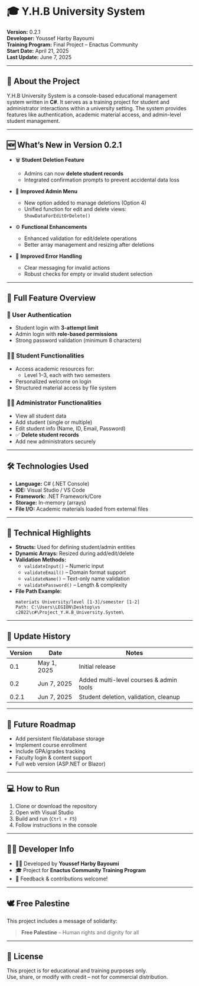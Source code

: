 # 🎓 Y.H.B University System

**Version:** 0.2.1  
**Developer:** Youssef Harby Bayoumi  
**Training Program:** Final Project – Enactus Community  
**Start Date:** April 21, 2025  
**Last Update:** June 7, 2025  

---

## 📘 About the Project

Y.H.B University System is a console-based educational management system written in **C#**. It serves as a training project for student and administrator interactions within a university setting. The system provides features like authentication, academic material access, and admin-level student management.

---

## 🆕 What’s New in Version 0.2.1

- 🗑 **Student Deletion Feature**
  - Admins can now **delete student records**
  - Integrated confirmation prompts to prevent accidental data loss

- 🧩 **Improved Admin Menu**
  - New option added to manage deletions (Option 4)
  - Unified function for edit and delete views: `ShowDataForEditOrDelete()`

- ⚙️ **Functional Enhancements**
  - Enhanced validation for edit/delete operations
  - Better array management and resizing after deletions

- 🚫 **Improved Error Handling**
  - Clear messaging for invalid actions
  - Robust checks for empty or invalid student selection

---

## 🧩 Full Feature Overview

### 🔐 User Authentication
- Student login with **3-attempt limit**
- Admin login with **role-based permissions**
- Strong password validation (minimum 8 characters)

### 👨‍🎓 Student Functionalities
- Access academic resources for:
  - Level 1–3, each with two semesters
- Personalized welcome on login
- Structured material access by file system

### 👨‍🏫 Administrator Functionalities
- View all student data
- Add student (single or multiple)
- Edit student info (Name, ID, Email, Password)
- ✅ **Delete student records**
- Add new administrators securely

---

## 🛠 Technologies Used

- **Language:** C# (.NET Console)
- **IDE:** Visual Studio / VS Code
- **Framework:** .NET Framework/Core
- **Storage:** In-memory (arrays)
- **File I/O:** Academic materials loaded from external files

---

## 🧪 Technical Highlights

- **Structs:** Used for defining student/admin entities
- **Dynamic Arrays:** Resized during add/edit/delete
- **Validation Methods:**
  - `validateInput()` – Numeric input
  - `validateEmail()` – Domain format support
  - `validateName()` – Text-only name validation
  - `validatePassword()` – Length & complexity
- **File Path Example:**
  ```
  materiats University/level [1-3]/semester [1-2]
  Path: C:\Users\LEGION\Desktop\vs c2022\c#\Project_Y.H.B_University.System\
  ```

---

## 🔄 Update History

| Version  | Date        | Notes                                  |
|----------|-------------|----------------------------------------|
| 0.1      | May 1, 2025 | Initial release                        |
| 0.2      | Jun 7, 2025 | Added multi-level courses & admin tools|
| 0.2.1    | Jun 7, 2025 | Student deletion, validation, cleanup  |

---

## 🚧 Future Roadmap

- Add persistent file/database storage
- Implement course enrollment
- Include GPA/grades tracking
- Faculty login & content support
- Full web version (ASP.NET or Blazor)

---

## 💻 How to Run

1. Clone or download the repository
2. Open with Visual Studio
3. Build and run (`Ctrl + F5`)
4. Follow instructions in the console

---

## 🧑‍💻 Developer Info

- 👨‍💻 Developed by **Youssef Harby Bayoumi**
- 🎓 Project for **Enactus Community Training Program**
- 📢 Feedback & contributions welcome!

---

## 🕊 Free Palestine

This project includes a message of solidarity:
> **Free Palestine** – Human rights and dignity for all

---

## 📄 License

This project is for educational and training purposes only.  
Use, share, or modify with credit – not for commercial distribution.